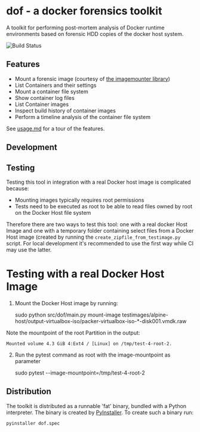 # dof - a docker forensics toolkit
A toolkit for performing post-mortem analysis of Docker runtime environments
based on forensic HDD copies of the docker host system.

![Build Status](https://api.travis-ci.org/docker-forensics-toolkit/toolkit.svg?branch=master)

## Features

* Mount a forensic image (courtesy of [the imagemounter library](https://github.com/ralphje/imagemounter))
* List Containers and their settings
* Mount a container file system 
* Show container log files
* List Container images
* Inspect build history of container images
* Perform a timeline analysis of the container file system

See [usage.md](USAGE.md) for a tour of the features.

## Development

## Testing

Testing this tool in integration with a real Docker host image is complicated because:
* Mounting images typically requires root permissions
* Tests need to be executed as root to be able to read files owned by root on
  the Docker Host file system

Therefore there are two ways to test this tool: one with a real docker Host
Image and one with a temporary folder containing select files from a Docker Host
image (created by running the `create_zipfile_from_testimage.py` script. For
local development it's recommended to use the first way while CI may use the
latter.

# Testing with a real Docker Host Image

1. Mount the Docker Host image by running:
    
    sudo python src/dof/main.py mount-image testimages/alpine-host/output-virtualbox-iso/packer-virtualbox-iso-*-disk001.vmdk.raw

Note the mountpoint of the root Partition in the output:
    
    Mounted volume 4.3 GiB 4:Ext4 / [Linux] on /tmp/test-4-root-2.

2. Run the pytest command as root with the image-mountpoint as parameter

    sudo pytest --image-mountpoint=/tmp/test-4-root-2

## Distribution

The toolkit is distributed as a runnable 'fat' binary, bundled with a Python
interpreter. The binary is created by
[PyInstaller](https://www.pyinstaller.org/). To create such a binary run:

    pyinstaller dof.spec
